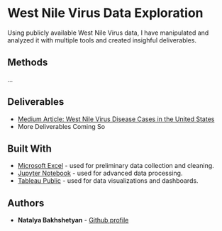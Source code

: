 # West Nile Virus Data Exploration

Using publicly available West Nile Virus data, I have manipulated and analyzed it with multiple tools and created insighful deliverables.

## Methods

...

## Deliverables

* [Medium Article: West Nile Virus Disease Cases in the United States](https://natalyabakhshetyan.medium.com/west-nile-virus-disease-cases-in-the-united-states-8b3e18e92422)
* More Deliverables Coming So


## Built With

* [Microsoft Excel](https://www.microsoft.com/en-us/microsoft-365/excel) - used for preliminary data collection and cleaning.
* [Jupyter Notebook](https://jupyter.org/) - used for advanced data processing.
* [Tableau Public](https://public.tableau.com/en-us/s/) - used for data visualizations and dashboards.


## Authors

* **Natalya Bakhshetyan** - [Github profile](https://github.com/natalyabakhshetyan)
